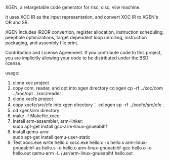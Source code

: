 XGEN, a retargetable code generator for risc, cisc, vliw machine.

It uses XOC IR as the input representation, and convert XOC IR to XGEN's OR and SR.

XGEN includes IR2OR convertion, register allocation, instruction scheduling, peephole optimizations, target dependent loop unrolling, instruction packaging, and assembly file print.

Contribution and License Agreement. If you contribute code to this project, you are implicitly allowing your code to be distributed under the BSD license.

usage:
 1. clone xoc project
 2. copy com, reader, and opt into xgen directory
    cd xgen
    cp -rf ../xoc/com ../xoc/opt ../xoc/reader .
 3. clone xocfe project
 4. copy xocfe/src/cfe into xgen directory：
    cd xgen
    cp -rf ../xocfe/src/cfe .
 5. cd xgen/arm directory     
 6. make -f Makefile.xocc  
 7. Install arm-assembler, arm-linker:    
    sudo apt-get install gcc-arm-linux-gnueabihf
 8. Install qemu-arm:    
    sudo apt-get install qemu-user-static
 9. Test xocc.exe
    write hello.c
    xocc.exe hello.c -o hello.s
    arm-linux-gnueabihf-as hello.s -o hello.o
    arm-linux-gnueabihf-gcc hello.o -o hello.out
    qemu-arm -L /usr/arm-linux-gnueabihf hello.out    
